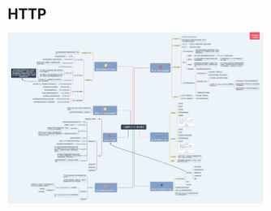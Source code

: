 # HTTP

![&#x300A; &#x56FE;&#x89E3;HTTP &#x300B;&#x8BFB;&#x4E66;&#x7B14;&#x8BB0;](../.gitbook/assets/tu-jie-http-du-shu-bi-ji-.png)



